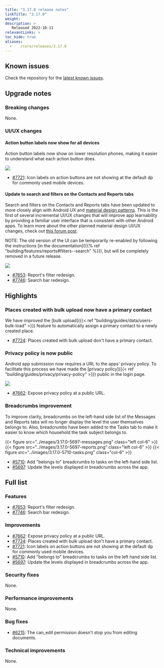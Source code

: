 ```yaml
---
title: "3.17.0 release notes"
linkTitle: "3.17.0"
weight:
description: >
   Released 2022-10-11
relevantLinks: >
toc_hide: true
aliases:
  -    /core/releases/3.17.0
---
```


## Known issues

Check the repository for the [latest known issues](https://github.com/medic/cht-core/issues?q=is%3Aissue+label%3A%22Affects%3A+3.17.0%22).

## Upgrade notes

### Breaking changes

None.

### UI/UX changes

#### Action button labels now show for all devices

Action button labels now show on lower resolution phones, making it easier to understand what each action button does.

![](../images/3.17.0-7721-action-buttons.png)

- [#7721](https://github.com/medic/cht-core/issues/7721): Icon labels on action buttons are not showing at the default dp for commonly used mobile devices.

#### Update to search and filters on the Contacts and Reports tabs

Search and filters on the Contacts and Reports tabs have been updated to more closely align with Android UX and [material design patterns](https://material.io/). This is the first of several incremental UI/UX changes that will improve app learnability by providing a familiar user interface that is consistent with other Android apps. To learn more about the other planned material design UI/UX changes, check out [this forum post](https://forum.communityhealthtoolkit.org/t/updates-to-the-cht-ui-ux/1998).

NOTE: The old version of the UI can be temporarily re-enabled by following the instructions [in the documentation]({{% ref "building/features/reports#filters--search" %}}), but will be completely removed in a future release.

![](../images/3.17.0-7653.png)


- [#7653](https://github.com/medic/cht-core/issues/7653): Report's filter redesign.
- [#7746](https://github.com/medic/cht-core/issues/7746): Search bar redesign.

## Highlights

### Places created with bulk upload now have a primary contact

We have improved the [bulk upload]({{< ref "building/guides/data/users-bulk-load" >}}) feature to automatically assign a primary contact to a newly created place.

- [#7724](https://github.com/medic/cht-core/issues/7724): Places created with bulk upload don't have a primary contact.

### Privacy policy is now public

Android app submission now requires a URL to the apps' privacy policy. To facilitate this process we have made the [privacy policy]({{< ref "building/guides/privacy/privacy-policy" >}}) public in the login page.

![](../images/3.17.0-7662-privacy-policy.png)

- [#7662](https://github.com/medic/cht-core/issues/7662): Expose privacy policy at a public URL.

### Breadcrumbs improvement

To improve clarity, breadcrumbs on the left-hand side list of the Messages and Reports tabs will no longer display the level the user themselves belongs to. Also, breadcrumbs have been added to the Tasks tab to make it easier to know which household the task subject belongs to.

{{< figure src="../images/3.17.0-5697-messages.png" class="left col-6" >}}
{{< figure src="../images/3.17.0-5697-reports.png" class="left col-6" >}}
{{< figure src="../images/3.17.0-5710-tasks.png" class="col-6" >}}

- [#5710](https://github.com/medic/cht-core/issues/5710): Add "belongs to" breadcrumbs to tasks on the left-hand side list.
- [#5697](https://github.com/medic/cht-core/issues/5697): Update the levels displayed in breadcrumbs across the app.

## Full list

### Features

- [#7653](https://github.com/medic/cht-core/issues/7653): Report's filter redesign.
- [#7746](https://github.com/medic/cht-core/issues/7746): Search bar redesign.

### Improvements

- [#7662](https://github.com/medic/cht-core/issues/7662): Expose privacy policy at a public URL.
- [#7724](https://github.com/medic/cht-core/issues/7724): Places created with bulk upload don't have a primary contact.
- [#7721](https://github.com/medic/cht-core/issues/7721): Icon labels on action buttons are not showing at the default dp for commonly used mobile devices.
- [#5710](https://github.com/medic/cht-core/issues/5710): Add "belongs to" breadcrumbs to tasks on the left hand side list.
- [#5697](https://github.com/medic/cht-core/issues/5697): Update the levels displayed in breadcrumbs across the app.

### Security fixes

None.

### Performance improvements

None.

### Bug fixes

- [#6215](https://github.com/medic/cht-core/issues/6215): The can_edit permission doesn't stop you from editing documents.

### Technical improvements

None.
